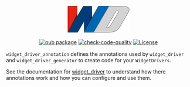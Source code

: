 <div align="center" style="margin-bottom: 15px;">
  <img src="https://github.com/bmw-tech/widget_driver/blob/master/widget_driver/doc/resources/widget_driver_logo.png?raw=true" style="width: 12em">
</div>

<div align="center" style="margin-bottom: 15px;">

[![pub package](https://img.shields.io/pub/v/widget_driver_annotation.svg)](https://pub.dev/packages/widget_driver_annotation)
[![check-code-quality](https://github.com/bmw-tech/widget_driver/actions/workflows/check-code-quality.yml/badge.svg?branch=master)](https://github.com/bmw-tech/widget_driver/actions/workflows/check-code-quality.yml)
[![License](https://img.shields.io/badge/license-MIT-purple.svg)](LICENSE)

</div>

`widget_driver_annotation` defines the annotations used by `widget_driver` and `widget_driver_generator` to create code for your `WidgetDrivers`.

See the documentation for [widget_driver](../widget_driver) to understand how there annotations work and how you can configure and use them.
